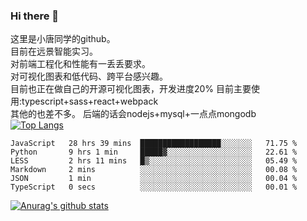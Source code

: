 ### Hi there 👋

这里是小唐同学的github。<br>
目前在远景智能实习。<br>
对前端工程化和性能有一丢丢要求。<br>
对可视化图表和低代码、跨平台感兴趣。<br>
目前也正在做自己的开源可视化图表，开发进度20%
目前主要使用:typescript+sass+react+webpack<br>
其他的也差不多。
后端的话会nodejs+mysql+一点点mongodb<br>
[![Top Langs](https://github-readme-stats.vercel.app/api/top-langs/?username=isaacttttttt&layout=compact)](https://github.com/anuraghazra/github-readme-stats)<br>
<!--START_SECTION:waka-->

```text
JavaScript   28 hrs 39 mins  ██████████████████░░░░░░░   71.75 %
Python       9 hrs 1 min     █████▓░░░░░░░░░░░░░░░░░░░   22.61 %
LESS         2 hrs 11 mins   █▒░░░░░░░░░░░░░░░░░░░░░░░   05.49 %
Markdown     2 mins          ░░░░░░░░░░░░░░░░░░░░░░░░░   00.08 %
JSON         1 min           ░░░░░░░░░░░░░░░░░░░░░░░░░   00.04 %
TypeScript   0 secs          ░░░░░░░░░░░░░░░░░░░░░░░░░   00.01 %
```

<!--END_SECTION:waka-->

[![Anurag's github stats](https://github-readme-stats.vercel.app/api?username=isaacttttttt)](https://github.com/anuraghazra/github-readme-stats)

